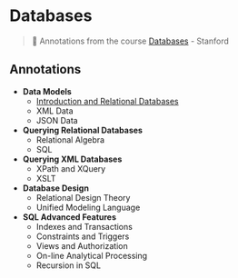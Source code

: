 # Databases
> :dvd: Annotations from the course [Databases](https://lagunita.stanford.edu/courses/DB/2014/SelfPaced/about) - Stanford

## Annotations
- **Data Models**
  - [Introduction and Relational Databases](./src/introduction-and-relational-databases.md)
  - XML Data
  - JSON Data
- **Querying Relational Databases**
  - Relational Algebra
  - SQL
- **Querying XML Databases**
  - XPath and XQuery
  - XSLT
- **Database Design**
  - Relational Design Theory
  - Unified Modeling Language
- **SQL Advanced Features**
  - Indexes and Transactions
  - Constraints and Triggers
  - Views and Authorization
  - On-line Analytical Processing
  - Recursion in SQL
